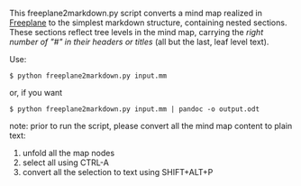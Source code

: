 This freeplane2markdown.py script converts a mind map realized in 
[Freeplane](httd://www.freeplane.org) to the simplest 
markdown structure, containing nested sections.
These sections reflect tree levels in the mind map, carrying the *right number of 
"#" in their headers or titles* (all but the last, leaf level text).



Use:

`$ python freeplane2markdown.py input.mm`

or, if you want

`$ python freeplane2markdown.py input.mm | pandoc -o output.odt`

note: prior to run the script, please convert all the mind map content 
to plain text:

1) unfold all the map nodes
2) select all using CTRL-A
3) convert all the selection to text using SHIFT+ALT+P




